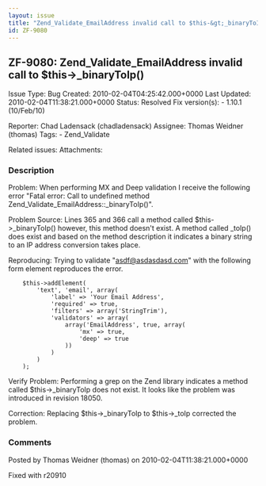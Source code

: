 ```yaml
---
layout: issue
title: "Zend_Validate_EmailAddress invalid call to $this-&gt;_binaryToIp()"
id: ZF-9080
---
```


ZF-9080: Zend\_Validate\_EmailAddress invalid call to $this->\_binaryToIp()
---------------------------------------------------------------------------

 Issue Type: Bug Created: 2010-02-04T04:25:42.000+0000 Last Updated: 2010-02-04T11:38:21.000+0000 Status: Resolved Fix version(s): - 1.10.1 (10/Feb/10)
 
 Reporter:  Chad Ladensack (chadladensack)  Assignee:  Thomas Weidner (thomas)  Tags: - Zend\_Validate
 
 Related issues: 
 Attachments: 
### Description

Problem: When performing MX and Deep validation I receive the following error "Fatal error: Call to undefined method Zend\_Validate\_EmailAddress::\_binaryToIp()".

Problem Source: Lines 365 and 366 call a method called $this->\_binaryToIp() however, this method doesn't exist. A method called \_toIp() does exist and based on the method description it indicates a binary string to an IP address conversion takes place.

Reproducing: Trying to validate "asdf@asdasdasd.com" with the following form element reproduces the error.

 
        $this->addElement(
            'text', 'email', array(
                'label' => 'Your Email Address',
                'required' => true,
                'filters' => array('StringTrim'),
                'validators' => array(
                    array('EmailAddress', true, array(
                        'mx' => true,
                        'deep' => true
                    ))
                )
            )
        );


Verify Problem: Performing a grep on the Zend library indicates a method called $this->\_binaryToIp does not exist. It looks like the problem was introduced in revision 18050.

Correction: Replacing $this->\_binaryToIp to $this->\_toIp corrected the problem.

 

 

### Comments

Posted by Thomas Weidner (thomas) on 2010-02-04T11:38:21.000+0000

Fixed with r20910

 

 